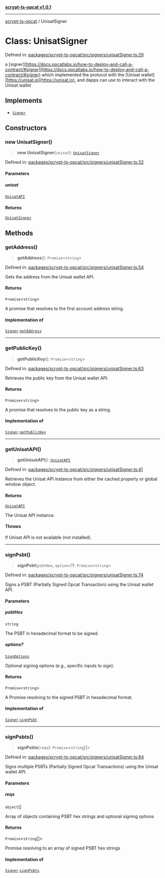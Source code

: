 [**scrypt-ts-opcat v1.0.1**](../README.md)

***

[scrypt-ts-opcat](../README.md) / UnisatSigner

# Class: UnisatSigner

Defined in: [packages/scrypt-ts-opcat/src/signers/unisatSigner.ts:29](https://github.com/OPCAT-Labs/ts-tools/blob/e67b8657b34dbf57f8a4f9bdf87cdc2742db16bb/packages/scrypt-ts-opcat/src/signers/unisatSigner.ts#L29)

a [signer][https://docs.opcatlabs.io/how-to-deploy-and-call-a-contract/#signer](https://docs.opcatlabs.io/how-to-deploy-and-call-a-contract/#signer) which implemented the protocol with the [Unisat wallet][https://unisat.io](https://unisat.io),
and dapps can use to interact with the Unisat wallet

## Implements

- [`Signer`](../interfaces/Signer.md)

## Constructors

### new UnisatSigner()

> **new UnisatSigner**(`unisat`): [`UnisatSigner`](UnisatSigner.md)

Defined in: [packages/scrypt-ts-opcat/src/signers/unisatSigner.ts:32](https://github.com/OPCAT-Labs/ts-tools/blob/e67b8657b34dbf57f8a4f9bdf87cdc2742db16bb/packages/scrypt-ts-opcat/src/signers/unisatSigner.ts#L32)

#### Parameters

##### unisat

[`UnisatAPI`](../interfaces/UnisatAPI.md)

#### Returns

[`UnisatSigner`](UnisatSigner.md)

## Methods

### getAddress()

> **getAddress**(): `Promise`\<`string`\>

Defined in: [packages/scrypt-ts-opcat/src/signers/unisatSigner.ts:54](https://github.com/OPCAT-Labs/ts-tools/blob/e67b8657b34dbf57f8a4f9bdf87cdc2742db16bb/packages/scrypt-ts-opcat/src/signers/unisatSigner.ts#L54)

Gets the address from the Unisat wallet API.

#### Returns

`Promise`\<`string`\>

A promise that resolves to the first account address string.

#### Implementation of

[`Signer`](../interfaces/Signer.md).[`getAddress`](../interfaces/Signer.md#getaddress)

***

### getPublicKey()

> **getPublicKey**(): `Promise`\<`string`\>

Defined in: [packages/scrypt-ts-opcat/src/signers/unisatSigner.ts:63](https://github.com/OPCAT-Labs/ts-tools/blob/e67b8657b34dbf57f8a4f9bdf87cdc2742db16bb/packages/scrypt-ts-opcat/src/signers/unisatSigner.ts#L63)

Retrieves the public key from the Unisat wallet API.

#### Returns

`Promise`\<`string`\>

A promise that resolves to the public key as a string.

#### Implementation of

[`Signer`](../interfaces/Signer.md).[`getPublicKey`](../interfaces/Signer.md#getpublickey)

***

### getUnisatAPI()

> **getUnisatAPI**(): [`UnisatAPI`](../interfaces/UnisatAPI.md)

Defined in: [packages/scrypt-ts-opcat/src/signers/unisatSigner.ts:41](https://github.com/OPCAT-Labs/ts-tools/blob/e67b8657b34dbf57f8a4f9bdf87cdc2742db16bb/packages/scrypt-ts-opcat/src/signers/unisatSigner.ts#L41)

Retrieves the Unisat API instance from either the cached property or global window object.

#### Returns

[`UnisatAPI`](../interfaces/UnisatAPI.md)

The Unisat API instance.

#### Throws

If Unisat API is not available (not installed).

***

### signPsbt()

> **signPsbt**(`psbtHex`, `options`?): `Promise`\<`string`\>

Defined in: [packages/scrypt-ts-opcat/src/signers/unisatSigner.ts:74](https://github.com/OPCAT-Labs/ts-tools/blob/e67b8657b34dbf57f8a4f9bdf87cdc2742db16bb/packages/scrypt-ts-opcat/src/signers/unisatSigner.ts#L74)

Signs a PSBT (Partially Signed Opcat Transaction) using the Unisat wallet API.

#### Parameters

##### psbtHex

`string`

The PSBT in hexadecimal format to be signed.

##### options?

[`SignOptions`](../interfaces/SignOptions.md)

Optional signing options (e.g., specific inputs to sign).

#### Returns

`Promise`\<`string`\>

A Promise resolving to the signed PSBT in hexadecimal format.

#### Implementation of

[`Signer`](../interfaces/Signer.md).[`signPsbt`](../interfaces/Signer.md#signpsbt)

***

### signPsbts()

> **signPsbts**(`reqs`): `Promise`\<`string`[]\>

Defined in: [packages/scrypt-ts-opcat/src/signers/unisatSigner.ts:84](https://github.com/OPCAT-Labs/ts-tools/blob/e67b8657b34dbf57f8a4f9bdf87cdc2742db16bb/packages/scrypt-ts-opcat/src/signers/unisatSigner.ts#L84)

Signs multiple PSBTs (Partially Signed Opcat Transactions) using the Unisat wallet API.

#### Parameters

##### reqs

`object`[]

Array of objects containing PSBT hex strings and optional signing options

#### Returns

`Promise`\<`string`[]\>

Promise resolving to an array of signed PSBT hex strings

#### Implementation of

[`Signer`](../interfaces/Signer.md).[`signPsbts`](../interfaces/Signer.md#signpsbts)
